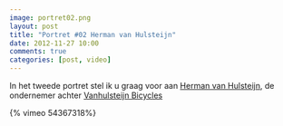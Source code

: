 ```yaml
---
image: portret02.png
layout: post
title: "Portret #02 Herman van Hulsteijn"
date: 2012-11-27 10:00
comments: true
categories: [post, video]
---
```


In het tweede portret stel ik u graag voor aan [Herman van Hulsteijn](nl.linkedin.com/pub/herman-van-hulsteijn/22/941/673 "Linked-in"), de  ondernemer achter [Vanhulsteijn Bicycles](http://www.vanhulsteijn.nl/ "Website")

<!--more-->

{% vimeo 54367318%}